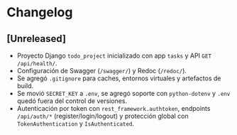 # Changelog

## [Unreleased]

- Proyecto Django `todo_project` inicializado con app `tasks` y API `GET /api/health/`.
- Configuración de Swagger (`/swagger/`) y Redoc (`/redoc/`).
- Se agregó `.gitignore` para caches, entornos virtuales y artefactos de build.
- Se movió `SECRET_KEY` a `.env`, se agregó soporte con `python-dotenv` y `.env` quedó fuera del control de versiones.
- Autenticación por token con `rest_framework.authtoken`, endpoints `/api/auth/*` (register/login/logout) y protección global con `TokenAuthentication` y `IsAuthenticated`.
